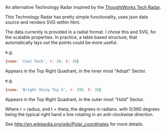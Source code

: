 An alternative Technology Radar inspired by the [ThoughtWorks Tech Radar](http://www.thoughtworks.com/radar/).

This Technology Radar has pretty simple functionality, uses json data source and renders SVG within html.

The data currently is provided in a radial format. I chose this and SVG, for the scalable properties. In practice, a table based structure, that automatically lays out the points could be more useful.

e.g. 

```js
{name: 'Cool Tech', r: 50, t: 30}
```

Appears in the Top Right Quadrant, in the inner most "Adopt" Sector.

e.g. 

```js
{name: 'Bright Shiny Toy 5', r: 390, t: 30}
```

Appears in the Top Right Quadrant, in the outer most "Hold" Sector.

Where r = radius, and t = theta; the degrees in radians. with 0/360 degrees being the typical right hand x line rotating in an anti-clockwise direction.

See http://en.wikipedia.org/wiki/Polar_coordinates for more details.
